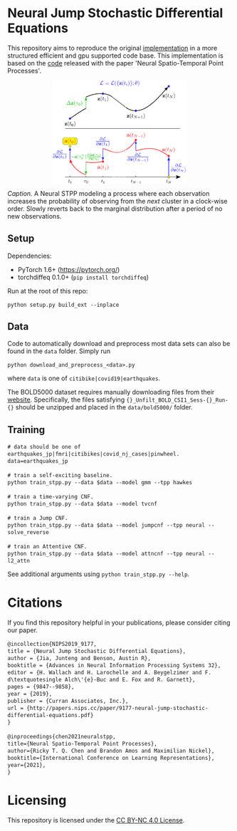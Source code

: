 # Neural Jump Stochastic Differential Equations

This repository aims to reproduce the original [implementation](https://github.com/000Justin000/torchdiffeq/tree/jj585) in a more structured efficient and gpu supported code base.
This implementation is based on the [code](https://github.com/facebookresearch/neural_stpp) released with the paper 'Neural Spatio-Temporal Point Processes'.

<p align="center">
<img align="middle" src="./assets/njsde.png" width="300" />
</p>

*Caption.* A Neural STPP modeling a process where each observation increases the probability of observing from the _next_ cluster in a clock-wise order. Slowly reverts back to the marginal distribution after a period of no new observations.

## Setup

Dependencies:

- PyTorch 1.6+ (https://pytorch.org/)
- torchdiffeq 0.1.0+ (`pip install torchdiffeq`)

Run at the root of this repo:
```
python setup.py build_ext --inplace
```

## Data

Code to automatically download and preprocess most data sets can also be found in the `data` folder. Simply run
```
python download_and_preprocess_<data>.py
```
where `data` is one of `citibike|covid19|earthquakes`.

The BOLD5000 dataset requires manually downloading files from their [website](https://figshare.com/articles/dataset/BOLD5000/6459449). Specifically, the files satisfying `{}_Unfilt_BOLD_CSI1_Sess-{}_Run-{}` should be unzipped and placed in the `data/bold5000/` folder.

## Training
```
# data should be one of earthquakes_jp|fmri|citibikes|covid_nj_cases|pinwheel.
data=earthquakes_jp

# train a self-exciting baseline.
python train_stpp.py --data $data --model gmm --tpp hawkes

# train a time-varying CNF.
python train_stpp.py --data $data --model tvcnf

# train a Jump CNF.
python train_stpp.py --data $data --model jumpcnf --tpp neural --solve_reverse

# train an Attentive CNF.
python train_stpp.py --data $data --model attncnf --tpp neural --l2_attn
```

See additional arguments using `python train_stpp.py --help`.

# Citations
If you find this repository helpful in your publications,
please consider citing our paper.

```
@incollection{NIPS2019_9177,
title = {Neural Jump Stochastic Differential Equations},
author = {Jia, Junteng and Benson, Austin R},
booktitle = {Advances in Neural Information Processing Systems 32},
editor = {H. Wallach and H. Larochelle and A. Beygelzimer and F. d\textquotesingle Alch\'{e}-Buc and E. Fox and R. Garnett},
pages = {9847--9858},
year = {2019},
publisher = {Curran Associates, Inc.},
url = {http://papers.nips.cc/paper/9177-neural-jump-stochastic-differential-equations.pdf}
}

@inproceedings{chen2021neuralstpp,
title={Neural Spatio-Temporal Point Processes},
author={Ricky T. Q. Chen and Brandon Amos and Maximilian Nickel},
booktitle={International Conference on Learning Representations},
year={2021},
}
```

# Licensing
This repository is licensed under the
[CC BY-NC 4.0 License](https://creativecommons.org/licenses/by-nc/4.0/).
